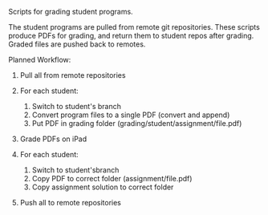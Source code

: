 Scripts for grading student programs.

The student programs are pulled from remote git repositories. 
These scripts produce PDFs for grading, and return them to student repos after grading. 
Graded files are pushed back to remotes.

Planned Workflow:

1. Pull all from remote repositories

2. For each student:

	1. Switch to student's branch
	2.  Convert program files to a single PDF (convert and append)
	3. Put PDF in grading folder (grading/student/assignment/file.pdf)

3. Grade PDFs on iPad

4. For each student:

	1. Switch to student'sbranch
	2. Copy PDF to correct folder (assignment/file.pdf)
	3. Copy assignment solution to correct folder

5. Push all to remote repositories
